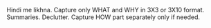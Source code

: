 Hindi me likhna.
Capture only WHAT and WHY in 3X3 or 3X10 format. Summaries.
Declutter.
Capture HOW part separately only if needed.


